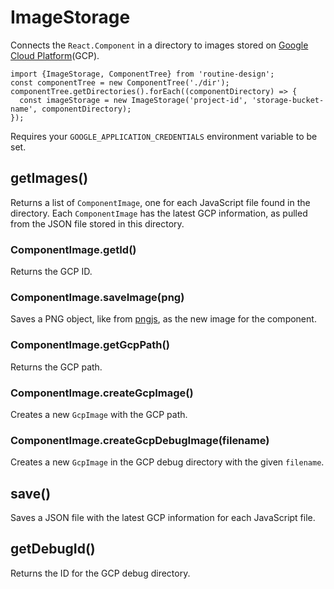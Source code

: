 # ImageStorage

Connects the `React.Component` in a directory to images stored on [Google Cloud Platform](https://cloud.google.com/)(GCP).  
```
import {ImageStorage, ComponentTree} from 'routine-design';
const componentTree = new ComponentTree('./dir');
componentTree.getDirectories().forEach((componentDirectory) => {
  const imageStorage = new ImageStorage('project-id', 'storage-bucket-name', componentDirectory);
});
```

Requires your `GOOGLE_APPLICATION_CREDENTIALS` environment variable to be set.

## getImages()

Returns a list of `ComponentImage`, one for each JavaScript file found in the directory. Each `ComponentImage` has the latest GCP information, as pulled from the JSON file stored in this directory.

### ComponentImage.getId()

Returns the GCP ID.

### ComponentImage.saveImage(png)

Saves a PNG object, like from [pngjs](https://www.npmjs.com/package/pngjs), as the new image for the component.

### ComponentImage.getGcpPath()

Returns the GCP path.

### ComponentImage.createGcpImage()

Creates a new `GcpImage` with the GCP path.

### ComponentImage.createGcpDebugImage(filename)

Creates a new `GcpImage` in the GCP debug directory with the given `filename`.

## save()

Saves a JSON file with the latest GCP information for each JavaScript file.

## getDebugId()

Returns the ID for the GCP debug directory.

